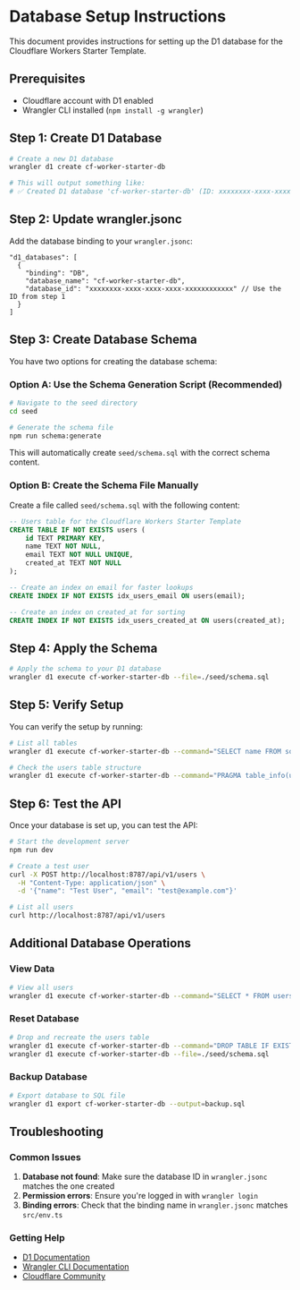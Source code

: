 # Database Setup Instructions

This document provides instructions for setting up the D1 database for the Cloudflare Workers Starter Template.

## Prerequisites

- Cloudflare account with D1 enabled
- Wrangler CLI installed (`npm install -g wrangler`)

## Step 1: Create D1 Database

```bash
# Create a new D1 database
wrangler d1 create cf-worker-starter-db

# This will output something like:
# ✅ Created D1 database 'cf-worker-starter-db' (ID: xxxxxxxx-xxxx-xxxx-xxxx-xxxxxxxxxxxx)
```

## Step 2: Update wrangler.jsonc

Add the database binding to your `wrangler.jsonc`:

```jsonc
"d1_databases": [
  {
    "binding": "DB",
    "database_name": "cf-worker-starter-db",
    "database_id": "xxxxxxxx-xxxx-xxxx-xxxx-xxxxxxxxxxxx" // Use the ID from step 1
  }
]
```

## Step 3: Create Database Schema

You have two options for creating the database schema:

### Option A: Use the Schema Generation Script (Recommended)

```bash
# Navigate to the seed directory
cd seed

# Generate the schema file
npm run schema:generate
```

This will automatically create `seed/schema.sql` with the correct schema content.

### Option B: Create the Schema File Manually

Create a file called `seed/schema.sql` with the following content:

```sql
-- Users table for the Cloudflare Workers Starter Template
CREATE TABLE IF NOT EXISTS users (
    id TEXT PRIMARY KEY,
    name TEXT NOT NULL,
    email TEXT NOT NULL UNIQUE,
    created_at TEXT NOT NULL
);

-- Create an index on email for faster lookups
CREATE INDEX IF NOT EXISTS idx_users_email ON users(email);

-- Create an index on created_at for sorting
CREATE INDEX IF NOT EXISTS idx_users_created_at ON users(created_at);
```

## Step 4: Apply the Schema

```bash
# Apply the schema to your D1 database
wrangler d1 execute cf-worker-starter-db --file=./seed/schema.sql
```

## Step 5: Verify Setup

You can verify the setup by running:

```bash
# List all tables
wrangler d1 execute cf-worker-starter-db --command="SELECT name FROM sqlite_master WHERE type='table';"

# Check the users table structure
wrangler d1 execute cf-worker-starter-db --command="PRAGMA table_info(users);"
```

## Step 6: Test the API

Once your database is set up, you can test the API:

```bash
# Start the development server
npm run dev

# Create a test user
curl -X POST http://localhost:8787/api/v1/users \
  -H "Content-Type: application/json" \
  -d '{"name": "Test User", "email": "test@example.com"}'

# List all users
curl http://localhost:8787/api/v1/users
```

## Additional Database Operations

### View Data

```bash
# View all users
wrangler d1 execute cf-worker-starter-db --command="SELECT * FROM users;"
```

### Reset Database

```bash
# Drop and recreate the users table
wrangler d1 execute cf-worker-starter-db --command="DROP TABLE IF EXISTS users;"
wrangler d1 execute cf-worker-starter-db --file=./seed/schema.sql
```

### Backup Database

```bash
# Export database to SQL file
wrangler d1 export cf-worker-starter-db --output=backup.sql
```

## Troubleshooting

### Common Issues

1. **Database not found**: Make sure the database ID in `wrangler.jsonc` matches the one created
2. **Permission errors**: Ensure you're logged in with `wrangler login`
3. **Binding errors**: Check that the binding name in `wrangler.jsonc` matches `src/env.ts`

### Getting Help

- [D1 Documentation](https://developers.cloudflare.com/d1/)
- [Wrangler CLI Documentation](https://developers.cloudflare.com/workers/wrangler/)
- [Cloudflare Community](https://community.cloudflare.com/)
